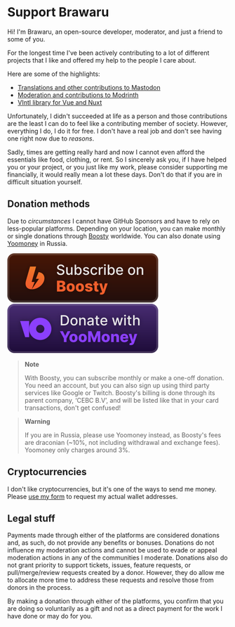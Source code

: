 # Support Brawaru

Hi! I'm Brawaru, an open-source developer, moderator, and just a friend to some
of you.

For the longest time I've been actively contributing to a lot of different
projects that I like and offered my help to the people I care about.

Here are some of the highlights:

- [Translations and other contributions to Mastodon][contrib_mastodon]
- [Moderation and contributions to Modrinth][contrib_modrinth]
- [VIntl library for Vue and Nuxt][contrib_vintl]

[contrib_vintl]: https://github.com/vintl-dev
[contrib_mastodon]:
  https://github.com/mastodon/mastodon/pulls?q=+is%3Apr+author%3Abrawaru
[contrib_modrinth]:
  https://github.com/brawaru?org=modrinth#js-contribution-activity

Unfortunately, I didn't succeeded at life as a person and those contributions
are the least I can do to feel like a contributing member of society. However,
everything I do, I do it for free. I don't have a real job and don't see having
one right now due to _reasons_.

Sadly, times are getting really hard and now I cannot even afford the essentials
like food, clothing, or rent. So I sincerely ask you, if I have helped you
or your project, or you just like my work, please consider supporting me
financially, it would really mean a lot these days. Don't do that if you are in
difficult situation yourself.

## Donation methods

Due to _circumstances_ I cannot have GitHub Sponsors and have to rely on
less-popular platforms. Depending on your location, you can make monthly or
single donations through [Boosty][boosty] worldwide. You can also donate using
[Yoomoney][yoomoney] in Russia.

[![Subscribe on Boosty][boosty_badge]][boosty]
[![Donate with YooMoney][yoomoney_badge]][yoomoney]

> **Note**
>
> With Boosty, you can subscribe monthly or make a one-off donation. You need an
> account, but you can also sign up using third party services like Google or
> Twitch. Boosty's billing is done through its parent company, ‘CEBC B.V’, and
> will be listed like that in your card transactions, don't get confused!

> **Warning**
>
> If you are in Russia, please use Yoomoney instead, as Boosty's fees are
> draconian (~10%, not including withdrawal and exchange fees). Yoomoney only
> charges around 3%.

## Cryptocurrencies

I don't like cryptocurrencies, but it's one of the ways to send me money. Please
[use my form][crypto] to request my actual wallet addresses.

## Legal stuff

Payments made through either of the platforms are considered donations and, as such, do not provide any benefits or bonuses. Donations do not influence my moderation actions and cannot be used to evade or appeal moderation actions in any of the communities I moderate. Donations also do not grant priority to support tickets, issues, feature requests, or pull/merge/review requests created by a donor. However, they do allow me to allocate more time to address these requests and resolve those from donors in the process.

By making a donation through either of the platforms, you confirm that you are doing so voluntarily as a gift and not as a direct payment for the work I have done or may do for you.

[boosty_badge]: ./assets/badge-boosty.svg
[yoomoney_badge]: ./assets/badge-yoomoney.svg
[boosty]: https://boosty.to/brawaru
[yoomoney]: https://yoomoney.ru/to/410014746904198
[conv]: https://www.google.com/search?q=usd%20to%20rub
[crypto]: https://forms.gle/rFmLBGCrahspENZVA
